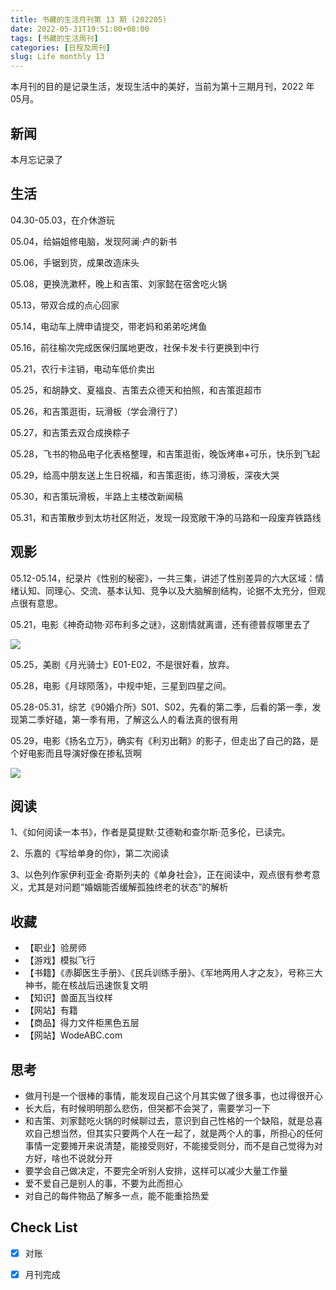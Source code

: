 ```yaml
---
title: 书藏的生活月刊第 13 期 (202205)
date: 2022-05-31T19:51:00+08:00
tags: [书藏的生活周刊]
categories: [日程及周刊]
slug: Life monthly 13
---
```


本月刊的目的是记录生活，发现生活中的美好，当前为第十三期月刊，2022 年 05月。

<!--more-->

## 新闻

本月忘记录了

## 生活

04.30-05.03，在介休游玩

05.04，给娟姐修电脑，发现阿澜·卢的新书

05.06，手锯到货，成果改造床头

05.08，更换洗漱杯，晚上和吉策、刘家懿在宿舍吃火锅

05.13，带双合成的点心回家

05.14，电动车上牌申请提交，带老妈和弟弟吃烤鱼

05.16，前往榆次完成医保归属地更改，社保卡发卡行更换到中行

05.21，农行卡注销，电动车低价卖出

05.25，和胡静文、夏福良、吉策去众德天和拍照，和吉策逛超市

05.26，和吉策逛街，玩滑板（学会滑行了）

05.27，和吉策去双合成换粽子

05.28，飞书的物品电子化表格整理，和吉策逛街，晚饭烤串+可乐，快乐到飞起

05.29，给高中朋友送上生日祝福，和吉策逛街，练习滑板，深夜大哭

05.30，和吉策玩滑板，半路上主楼改新闻稿

05.31，和吉策散步到太坊社区附近，发现一段宽敞干净的马路和一段废弃铁路线

## 观影

05.12-05.14，纪录片《性别的秘密》，一共三集，讲述了性别差异的六大区域：情绪认知、同理心、交流、基本认知、竞争以及大脑解剖结构，论据不太充分，但观点很有意思。

05.21，电影《神奇动物·邓布利多之谜》，这剧情就离谱，还有德普叔哪里去了

![](https://picped-1301226557.cos.ap-beijing.myqcloud.com/ZK_20220531_神奇动物3.jpg)

05.25，美剧《月光骑士》E01-E02，不是很好看，放弃。

05.28，电影《月球陨落》，中规中矩，三星到四星之间。

05.28-05.31，综艺《90婚介所》S01、S02，先看的第二季，后看的第一季，发现第二季好磕，第一季有用，了解这么人的看法真的很有用

05.29，电影《扬名立万》，确实有《利刃出鞘》的影子，但走出了自己的路，是个好电影而且导演好像在掺私货啊

![](https://picped-1301226557.cos.ap-beijing.myqcloud.com/ZK_20220531_扬名立万.jpg)

## 阅读

1、《如何阅读一本书》，作者是莫提默·艾德勒和查尔斯·范多伦，已读完。

2、乐嘉的《写给单身的你》，第二次阅读

3、以色列作家伊利亚金·奇斯列夫的《单身社会》，正在阅读中，观点很有参考意义，尤其是对问题“婚姻能否缓解孤独终老的状态”的解析

## 收藏

- 【职业】验房师
- 【游戏】模拟飞行
- 【书籍】《赤脚医生手册》、《民兵训练手册》、《军地两用人才之友》，号称三大神书，能在核战后迅速恢复文明
- 【知识】兽面瓦当纹样
- 【网站】有籍
- 【商品】得力文件柜黑色五层
- 【网站】WodeABC.com

## 思考

- 做月刊是一个很棒的事情，能发现自己这个月其实做了很多事，也过得很开心
- 长大后，有时候明明那么悲伤，但哭都不会哭了，需要学习一下
- 和吉策、刘家懿吃火锅的时候聊过去，意识到自己性格的一个缺陷，就是总喜欢自己想当然，但其实只要两个人在一起了，就是两个人的事，所担心的任何事情一定要摊开来说清楚，能接受则好，不能接受则分，而不是自己觉得为对方好，啥也不说就分开
- 要学会自己做决定，不要完全听别人安排，这样可以减少大量工作量
- 爱不爱自己是别人的事，不要为此而担心
- 对自己的每件物品了解多一点，能不能重拾热爱

## Check List

- [x] 对账
- [x] 月刊完成








